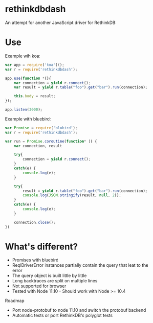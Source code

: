 rethinkdbdash
=============

An attempt for another JavaScript driver for RethinkDB

Use
=============

Example wih koa:

```js
var app = require('koa')();
var r = require('rethinkdbdash');

app.use(function *(){
    var connection = yield r.connect();
    var result = yield r.table("foo").get("bar").run(connection);

    this.body = result;
});

app.listen(3000);
```

Example with bluebird:

```js
var Promise = require('blubird');
var r = require('rethinkdbdash');

var run = Promise.coroutine(function* () {
    var connection, result

    try{
        connection = yield r.connect();
    }
    catch(e) {
        console.log(e);
    }

    try{
        result = yield r.table("foo").get("bar").run(connection);
        console.log(JSON.stringify(result, null, 2));
    }
    catch(e) {
        console.log(e);
    }

    connection.close();
})
```


What's different?
=============

- Promises with bluebird
- ReqlDriverError instances partially contain the query that leat to the error
- The query object is built little by little
- Long backtraces are split on multiple lines
- Not supported for browser
- Tested with Node 11.10 - Should work with Node >= 10.4


Roadmap
- Port node-protobuf to node 11.10 and switch the protobuf backend
- Automatic tests or port RethinkDB's polyglot tests
